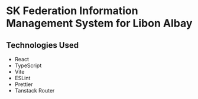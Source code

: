 # SK Federation Information Management System for Libon Albay

## Technologies Used

- React
- TypeScript
- Vite
- ESLint
- Prettier
- Tanstack Router
